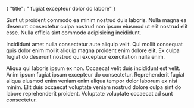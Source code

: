 {
  "title": " fugiat excepteur dolor do labore"
}

Sunt ut proident commodo ea minim nostrud duis laboris. Nulla magna ea deserunt consectetur culpa nostrud non ipsum eiusmod ut elit nostrud elit esse. Nulla officia sint commodo adipisicing incididunt.

Incididunt amet nulla consectetur aute aliquip velit. Qui mollit consequat quis dolor enim mollit aliquip magna proident enim dolore elit. Ex culpa fugiat do deserunt nostrud qui excepteur exercitation nulla enim.

Aliqua qui laboris ipsum ex non. Occaecat velit duis incididunt est velit. Anim ipsum fugiat ipsum excepteur do consectetur. Reprehenderit fugiat aliqua eiusmod enim veniam enim aliqua tempor dolor laborum ex nisi minim. Elit duis occaecat voluptate veniam nostrud dolore culpa sint do labore reprehenderit proident. Voluptate voluptate occaecat ad sunt consectetur.
